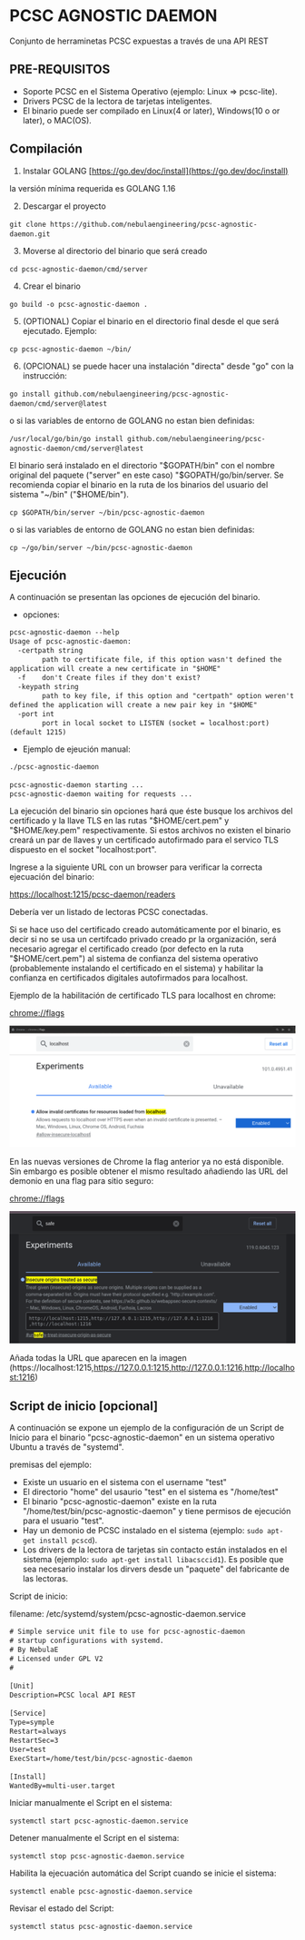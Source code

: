 # PCSC AGNOSTIC DAEMON

Conjunto de herraminetas PCSC expuestas a través de una API REST

## PRE-REQUISITOS

- Soporte PCSC en el Sistema Operativo (ejemplo: Linux => pcsc-lite).
- Drivers PCSC de la lectora de tarjetas inteligentes.
- El binario puede ser compilado en Linux(4 or later), Windows(10 o or later), o MAC(OS).


## Compilación

1. Instalar GOLANG [https://go.dev/doc/install](https://go.dev/doc/install)

la versión mínima requerida es GOLANG 1.16

2. Descargar el proyecto

`git clone https://github.com/nebulaengineering/pcsc-agnostic-daemon.git`

3. Moverse al directorio del binario que será creado

`cd pcsc-agnostic-daemon/cmd/server`

4. Crear el binario

`go build -o pcsc-agnostic-daemon .`

5. (OPTIONAL) Copiar el binario en el directorio final desde el que será ejecutado. Ejemplo:

`cp pcsc-agnostic-daemon ~/bin/`

6. (OPCIONAL) se puede hacer una instalación "directa" desde "go" con la instrucción:

`go install github.com/nebulaengineering/pcsc-agnostic-daemon/cmd/server@latest`

o si las variables de entorno de GOLANG no estan bien definidas:

`/usr/local/go/bin/go install github.com/nebulaengineering/pcsc-agnostic-daemon/cmd/server@latest`

El binario será instalado en el directorio "$GOPATH/bin" con el nombre original del paquete ("server" en este caso) "$GOPATH/go/bin/server. Se recomienda copiar el binario en la ruta de los binarios del usuario del sistema "~/bin" ("$HOME/bin").

`cp $GOPATH/bin/server ~/bin/pcsc-agnostic-daemon`

o si las variables de entorno de GOLANG no estan bien definidas:

`cp ~/go/bin/server ~/bin/pcsc-agnostic-daemon`

## Ejecución

A continuación se presentan las opciones de ejecución del binario.

- opciones:

```
pcsc-agnostic-daemon --help
Usage of pcsc-agnostic-daemon:
  -certpath string
    	path to certificate file, if this option wasn't defined the application will create a new certificate in "$HOME"
  -f	don't Create files if they don't exist?
  -keypath string
    	path to key file, if this option and "certpath" option weren't defined the application will create a new pair key in "$HOME"
  -port int
    	port in local socket to LISTEN (socket = localhost:port) (default 1215)
```



- Ejemplo de ejeución manual:

```
./pcsc-agnostic-daemon

pcsc-agnostic-daemon starting ...
pcsc-agnostic-daemon waiting for requests ...
```

La ejecución del binario sin opciones hará que éste busque los archivos del certificado y la llave TLS en las rutas "$HOME/cert.pem" y "$HOME/key.pem" respectivamente. Si estos archivos no existen el binario creará un par de llaves y un certificado autofirmado para el servico TLS dispuesto en el socket "localhost:port".


Ingrese a la siguiente URL con un browser para verificar la correcta ejecuación del binario:

[https://localhost:1215/pcsc-daemon/readers](https://localhost:1215/pcsc-daemon/readers)

Debería ver un listado de lectoras PCSC conectadas.

Si se hace uso del certificado creado automáticamente por el binario, es decir si no se usa un certifcado privado creado pr la organización, será necesario agregar el certificado creado (por defecto en la ruta "$HOME/cert.pem") al sistema de confianza del sistema operativo (probablemente instalando el certificado en el sistema) y habilitar la confianza en certificados digitales autofirmados para localhost.

Ejemplo de la habilitación de certificado TLS para localhost en chrome:

[chrome://flags](chrome://flags)

![flag_chrome](img/flag_chrome.png)

En las nuevas versiones de Chrome la flag anterior ya no está disponible. Sin embargo es posible obtener el mismo resultado añadiendo las URL del demonio en una flag para sitio seguro:

[chrome://flags](chrome://flags)

![flag_chrome](img/safe_localhost.png)

Añada todas la URL que aparecen en la imagen (https://localhost:1215,https://127.0.0.1:1215,http://127.0.0.1:1216,http://localhost:1216)


## Script de inicio [opcional]

A continuación se expone un ejemplo de la configuración de un Script de Inicio para el binario "pcsc-agnostic-daemon" en un sistema operativo Ubuntu a través de "systemd".

premisas del ejemplo:

- Existe un usuario en el sistema con el username "test"
- El directorio "home" del usaurio "test" en el sistema es "/home/test"
- El binario "pcsc-agnostic-daemon" existe en la ruta "/home/test/bin/pcsc-agnostic-daemon" y tiene permisos de ejecución para el usuario "test".
- Hay un demonio de PCSC instalado en el sistema (ejemplo: `sudo apt-get install pcscd`).
- Los drivers de la lectora de tarjetas sin contacto están instalados en el sistema (ejemplo: `sudo apt-get install libacsccid1`). Es posible que sea necesario instalar los dirvers desde un "paquete" del fabricante de las lectoras. 

Script de inicio:

filename: /etc/systemd/system/pcsc-agnostic-daemon.service

```
# Simple service unit file to use for pcsc-agnostic-daemon
# startup configurations with systemd.
# By NebulaE
# Licensed under GPL V2
#

[Unit]
Description=PCSC local API REST

[Service]
Type=symple
Restart=always
RestartSec=3
User=test
ExecStart=/home/test/bin/pcsc-agnostic-daemon

[Install]
WantedBy=multi-user.target
```

Iniciar manualmente el Script en el sistema:

```systemctl start pcsc-agnostic-daemon.service```

Detener manualmente el Script en el sistema:

```systemctl stop pcsc-agnostic-daemon.service```

Habilita la ejecuación automática del Script cuando se inicie el sistema:

```systemctl enable pcsc-agnostic-daemon.service```

Revisar el estado del Script:

```systemctl status pcsc-agnostic-daemon.service```


